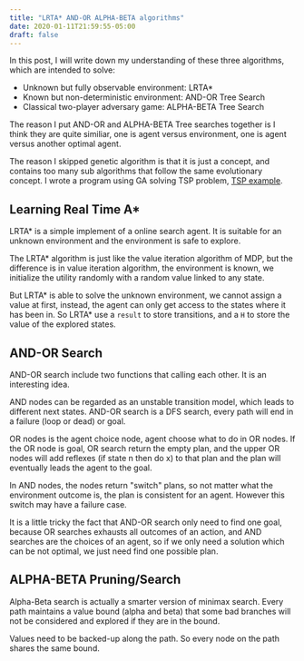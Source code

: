 ```yaml
---
title: "LRTA* AND-OR ALPHA-BETA algorithms"
date: 2020-01-11T21:59:55-05:00
draft: false
---
```


In this post, I will write down my understanding of these three algorithms, which are intended to solve:

* Unknown but fully observable environment: LRTA\*
* Known but non-deterministic environment: AND-OR Tree Search
* Classical two-player adversary game: ALPHA-BETA Tree Search

The reason I put AND-OR and ALPHA-BETA Tree searches together is I think they are quite similiar, one is agent versus environment, one is agent versus another optimal agent.

The reason I skipped genetic algorithm is that it is just a concept, and contains too many sub algorithms that follow the same evolutionary concept. I wrote a program using GA solving TSP problem, [TSP example](https://github.com/xiahualiu/TSP_example).

<!--more-->

## Learning Real Time A\*

LRTA\* is a simple implement of a online search agent. It is suitable for an unknown environment and the environment is safe to explore.

The LRTA\* algorithm is just like the value iteration algorithm of MDP, but the difference is in value iteration algorithm, the environment is known, we initialize the utility randomly with a random value linked to any state.

But LRTA\* is able to solve the unknown environment, we cannot assign a value at first, instead, the agent can only get access to the states where it has been in. So LRTA\* use a `result` to store transitions, and a `H` to store the value of the explored states.

## AND-OR Search

AND-OR search include two functions that calling each other. It is an interesting idea.

AND nodes can be regarded as an unstable transition model, which leads to different next states. AND-OR search is a DFS search, every path will end in a failure (loop or dead) or goal.

OR nodes is the agent choice node, agent choose what to do in OR nodes. If the OR node is goal, OR search return the empty plan, and the upper OR nodes will add reflexes (if state n then do x) to that plan and the plan will eventually leads the agent to the goal.

In AND nodes, the nodes return "switch" plans, so not matter what the environment outcome is, the plan is consistent for an agent. However this switch may have a failure case.

It is a little tricky the fact that AND-OR search only need to find one goal, because OR searches exhausts all outcomes of an action, and AND searches are the choices of an agent, so if we only need a solution which can be not optimal, we just need find one possible plan.

## ALPHA-BETA Pruning/Search

Alpha-Beta search is actually a smarter version of minimax search. Every path maintains a value bound (alpha and beta) that some bad branches will not be considered and explored if they are in the bound.

Values need to be backed-up along the path. So every node on the path shares the same bound.

